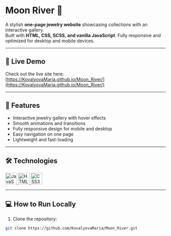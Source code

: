 # Moon River 🌊

A stylish **one-page jewelry website** showcasing collections with an interactive gallery.  
Built with **HTML, CSS, SCSS, and vanilla JavaScript**. Fully responsive and optimized for desktop and mobile devices.

---

## 🔗 Live Demo
Check out the live site here:  
[https://KovalyovaMaria.github.io/Moon_River/](https://KovalyovaMaria.github.io/Moon_River/)

---

## 🚀 Features
- Interactive jewelry gallery with hover effects
- Smooth animations and transitions
- Fully responsive design for mobile and desktop
- Easy navigation on one page
- Lightweight and fast-loading

---

## 🛠 Technologies
<p align="left">
  <a href="https://developer.mozilla.org/en-US/docs/Web/JavaScript" target="_blank" rel="noreferrer">
    <img src="https://raw.githubusercontent.com/danielcranney/readme-generator/main/public/icons/skills/javascript-colored.svg" width="36" height="36" alt="JavaScript" />
  </a>
  <a href="https://developer.mozilla.org/en-US/docs/Glossary/HTML5" target="_blank" rel="noreferrer">
    <img src="https://raw.githubusercontent.com/danielcranney/readme-generator/main/public/icons/skills/html5-colored.svg" width="36" height="36" alt="HTML5" />
  </a>
  <a href="https://www.w3.org/TR/CSS/#css" target="_blank" rel="noreferrer">
    <img src="https://raw.githubusercontent.com/danielcranney/readme-generator/main/public/icons/skills/css3-colored.svg" width="36" height="36" alt="CSS3" />
  </a>
</p>

---

## 💻 How to Run Locally
1. Clone the repository:
```bash
git clone https://github.com/KovalyovaMaria/Moon_River.git
